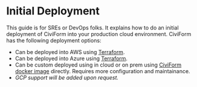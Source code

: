 # Initial Deployment

This guide is for SREs or DevOps folks. It explains how to do an initial deployment of CiviForm into your production cloud environment. CiviForm has the following deployment options:

* Can be deployed into AWS using [Terraform](terraform-deploy-system.md).
* Can be deployed into Azure using [Terraform](terraform-deploy-system.md).
* Can be custom deployed using in cloud or on prem using [CiviForm docker image](https://hub.docker.com/r/civiform/civiform) directly. Requires more configuration and maintainance. 
* _GCP support will be added upon request._
